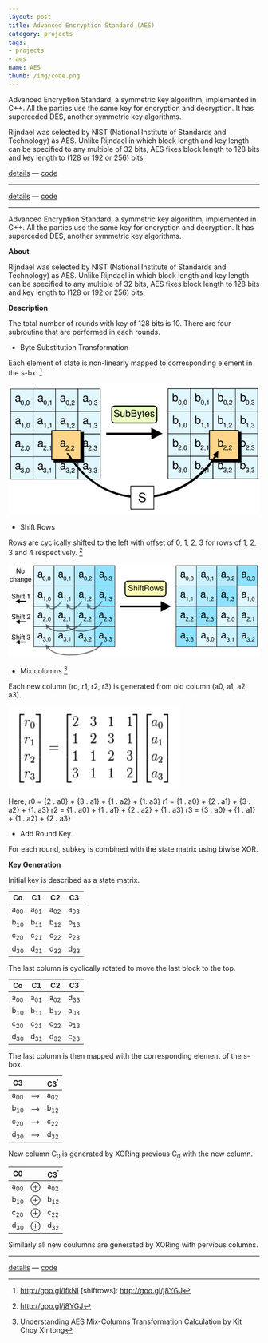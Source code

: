 ```yaml
---
layout: post
title: Advanced Encryption Standard (AES)
category: projects
tags: 
- projects
- aes 
name: AES
thumb: /img/code.png
---
```


Advanced Encryption Standard, a symmetric key algorithm, implemented in C++. All the parties use the same key for encryption and decryption. It has superceded DES, another symmetric key algorithms. 

Rijndael was selected by NIST (National Institute of Standards and Technology) as AES. Unlike Rijndael in which block length and key length can be specified to any multiple of 32 bits, AES fixes block length to 128 bits and key length to (128 or 192 or 256) bits. 
 
[details][details] &mdash; [code][code]<!-- truncate_here -->
- - -

[details][details] &mdash; [code][code]

- - -

Advanced Encryption Standard, a symmetric key algorithm, implemented in C++. All the parties use the same key for encryption and decryption. It has superceded DES, another symmetric key algorithms. 

**About**

Rijndael was selected by NIST (National Institute of Standards and Technology) as AES. Unlike Rijndael in which block length and key length can be specified to any multiple of 32 bits, AES fixes block length to 128 bits and key length to (128 or 192 or 256) bits. 
 

**Description**

The total number of rounds with key of 128 bits is 10. There are four subroutine that are performed in each rounds. 

* Byte Substitution Transformation 

Each element of state is non-linearly mapped to corresponding element in the s-bx. [^bytesub]

![Byte_Sub](/img/sub.png "Byte Sub")

* Shift Rows

Rows are cyclically shifted to the left with offset of 0, 1, 2, 3 for rows of 1, 2, 3 and 4 respectively. [^sr] 

![Shift_Rows](/img/sr.png "Shift Rows")

* Mix columns [^mc]

Each new column (ro, r1, r2, r3) is generated from old column (a0, a1, a2, a3).

![Mc](/img/mc1.png "Mix Column")

Here, 
	r0 = {2 . a0} + {3 . a1} + {1 . a2} + {1. a3}
	r1 = {1 . a0} + {2 . a1} + {3 . a2} + {1. a3}
	r2 = {1 . a0} + {1 . a1} + {2 . a2} + {1 . a3}
	r3 = {3 . a0} + {1 . a1} + {1 . a2} + {2 . a3}

* Add Round Key

For each round, subkey is combined with the state matrix using biwise XOR. 

**Key Generation**

Initial key is described as a state matrix.

Co              |       C1        |       C2        |       C3        |
----------------|-----------------|-----------------|-----------------|
a<sub>00</sub>  | a<sub>01</sub>  | a<sub>02</sub>  | a<sub>03</sub>  |
b<sub>10</sub>  | b<sub>11</sub>  | b<sub>12</sub>  | b<sub>13</sub>  |
c<sub>20</sub>  | c<sub>21</sub>  | c<sub>22</sub>  | c<sub>23</sub>  |
d<sub>30</sub>  | d<sub>31</sub>  | d<sub>32</sub>  | d<sub>33</sub>  |

The last column is cyclically rotated to move the last block to the top. 

Co              |       C1        |       C2        |       C3        |
----------------|-----------------|-----------------|-----------------|
a<sub>00</sub>  | a<sub>01</sub>  | a<sub>02</sub>  | d<sub>33</sub>  |
b<sub>10</sub>  | b<sub>11</sub>  | b<sub>12</sub>  | a<sub>03</sub>  |
c<sub>20</sub>  | c<sub>21</sub>  | c<sub>22</sub>  | b<sub>13</sub>  |
d<sub>30</sub>  | d<sub>31</sub>  | d<sub>32</sub>  | c<sub>23</sub>  |

The last column is then mapped with the corresponding element of the s-box.

C3              |                    | C3<sup>'</sup>  |
----------------|--------------------|-----------------|
a<sub>00</sub>  |     -->            | a<sub>02</sub>  | 
b<sub>10</sub>  |     -->            | b<sub>12</sub>  |
c<sub>20</sub>  |     -->            | c<sub>22</sub>  | 
d<sub>30</sub>  |     -->            | d<sub>32</sub>  | 

New column C<sub>0</sub> is generated by XORing previous C<sub>0</sub> with the new column.

C0              |                    | C3<sup>'</sup>  |
----------------|--------------------|-----------------|
a<sub>00</sub>  |   &oplus;          | a<sub>02</sub>  | 
b<sub>10</sub>  |   &oplus;          | b<sub>12</sub>  |
c<sub>20</sub>  |   &oplus;          | c<sub>22</sub>  | 
d<sub>30</sub>  |   &oplus;          | d<sub>32</sub>  | 


Similarly all new coulumns are generated by XORing with pervious columns.

- - -

[details][details] &mdash; [code][code]


[details]: http://www.scribd.com/doc/164002353/Study-and-Implementation-of-various-Cryptographic-techniques#page=42 
[code]: https://github.com/tushar-sharma/aes
[^bytesub]: http://goo.gl/lfkNI
[shiftrows]: http://goo.gl/j8YGJ
[^mc]: Understanding AES Mix-Columns Transformation Calculation by Kit Choy Xintong
[^sr]: http://goo.gl/j8YGJ
